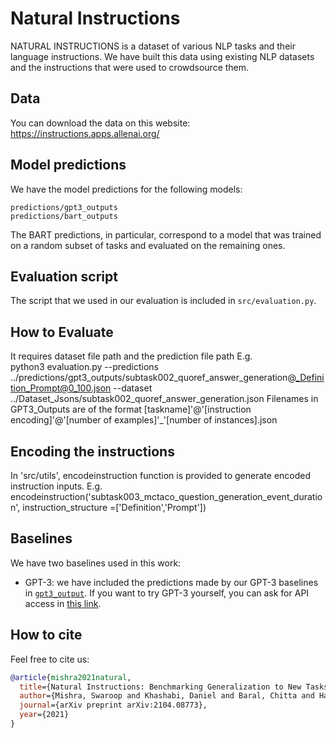 # Natural Instructions 

NATURAL INSTRUCTIONS is a dataset of various NLP tasks and their language instructions. 
We have built this data using existing NLP datasets and the instructions that were used to crowdsource them. 

## Data 
You can download the data on this website: https://instructions.apps.allenai.org/ 

## Model predictions 
We have the model predictions for the following models: 
```
predictions/gpt3_outputs
predictions/bart_outputs 
```
The BART predictions, in particular, correspond to a model that was trained on a random subset of tasks and evaluated on the remaining ones. 

## Evaluation script 
The script that we used in our evaluation is included in `src/evaluation.py`. 

## How to Evaluate
It requires dataset file path and the prediction file path
E.g.  
python3 evaluation.py --predictions ../predictions/gpt3_outputs/subtask002_quoref_answer_generation@_Definition_Prompt@0_100.json --dataset ../Dataset_Jsons/subtask002_quoref_answer_generation.json
Filenames in GPT3_Outputs are of the format [taskname]'@'[instruction encoding]'@'[number of examples]'_'[number of instances].json 

## Encoding the instructions 
In 'src/utils', encodeinstruction function is provided to generate encoded instruction inputs.
E.g.
encodeinstruction('subtask003_mctaco_question_generation_event_duration', instruction_structure =['Definition','Prompt'])

## Baselines 
We have two baselines used in this work:

- GPT-3: we have included the predictions made by our GPT-3 baselines in [`gpt3_output`](gpt3_output). 
If you want to try GPT-3 yourself, you can ask for API access in [this link](https://openai.com/blog/openai-api/). 


## How to cite
Feel free to cite us: 
```bibtex
@article{mishra2021natural,
  title={Natural Instructions: Benchmarking Generalization to New Tasks from Natural Language Instructions},
  author={Mishra, Swaroop and Khashabi, Daniel and Baral, Chitta and Hajishirzi, Hannaneh},
  journal={arXiv preprint arXiv:2104.08773},
  year={2021}
}
```

